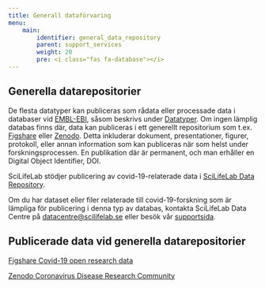 ```yaml
---
title: Generall dataförvaring
menu:
    main:
        identifier: general_data_repository
        parent: support_services
        weight: 20
        pre: <i class="fas fa-database"></i>
---
```


## Generella datarepositorier

De flesta datatyper kan publiceras som rådata eller processade data i databaser vid [EMBL-EBI](https:www.ebi.ac.uk), såsom beskrivs under [Datatyper](https://covid19dataportal.se/sv/data_types/). Om ingen lämplig databas finns där, data kan publiceras i ett generellt repositorium som t.ex. [Figshare](https://figshare.com) eller [Zenodo](https://zenodo.org). Detta inkluderar dokument, presentationer, figurer, protokoll, eller annan information som kan publiceras när som helst under forskningsprocessen. En publikation där är permanent, och man erhåller en Digital Object Identifier, DOI.

SciLifeLab stödjer publicering av covid-19-relaterade data i [SciLifeLab Data Repository](https://scilifelab.figshare.com).

Om du har dataset eller filer relaterade till covid-19-forskning som är lämpliga för publicering i denna typ av databas, kontakta SciLifeLab Data Centre på [datacentre@scilifelab.se](mailto:datacentre@scilifelab.se) eller besök vår [supportsida](https://www.scilifelab.se/data/repository).

## Publicerade data vid generella datarepositorier

[Figshare Covid-19 open research data](https://covid19.figshare.com)

[Zenodo Coronavirus Disease Research Community](https://zenodo.org/communities/covid-19/)
